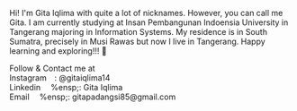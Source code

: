 Hi! I'm Gita Iqlima with quite a lot of nicknames. However, you can call me Gita. I am currently studying at Insan Pembangunan Indoensia University in Tangerang majoring in Information Systems. My residence is in South Sumatra, precisely in Musi Rawas but now I live in Tangerang. Happy learning and exploring!!! 👋
<p>
Follow & Contact me at<br/>
Instagram&emsp;: @gitaiqlima14<br/>
Linkedin  &emsp;%ensp;: Gita Iqlima<br/>
Email     &emsp;%ensp;: gitapadangsi85@gmail.com<br/></p>
<!--
**gitaiqlima/gitaiqlima** is a ✨ _special_ ✨ repository because its `README.md` (this file) appears on your GitHub profile.

Here are some ideas to get you started:

- 🔭 I’m currently working on ...
- 🌱 I’m currently learning ...
- 👯 I’m looking to collaborate on ...
- 🤔 I’m looking for help with ...
- 💬 Ask me about ...
- 📫 How to reach me: ...
- 😄 Pronouns: ...
- ⚡ Fun fact: ...
-->
